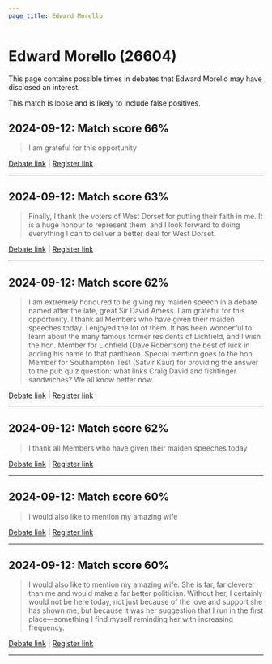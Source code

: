 ```yaml
---
page_title: Edward Morello
---
```


# Edward Morello  (26604)

This page contains possible times in debates that Edward Morello may have disclosed an interest.

This match is loose and is likely to include false positives. 



## 2024-09-12: Match score 66%

>I am grateful for this opportunity

[Debate link](https://www.theyworkforyou.com/debates/?id=2024-09-12b.1043.1) | [Register link](https://www.theyworkforyou.com/mp/26604/register)


---



## 2024-09-12: Match score 63%

>Finally, I thank the voters of West Dorset for putting their faith in me. It is a huge honour to represent them, and I look forward to doing everything I can to deliver a better deal for West Dorset.

[Debate link](https://www.theyworkforyou.com/debates/?id=2024-09-12b.1043.1) | [Register link](https://www.theyworkforyou.com/mp/26604/register)


---



## 2024-09-12: Match score 62%

>I am extremely honoured to be giving my maiden speech in a debate named after the late, great Sir David Amess. I am grateful for this opportunity. I thank all Members who have given their maiden speeches today. I enjoyed the lot of them. It has been wonderful to learn about the many famous former residents of Lichfield, and I wish the hon. Member for Lichfield (Dave Robertson) the best of luck in adding his name to that pantheon. Special mention goes to the hon. Member for Southampton Test (Satvir Kaur) for providing the answer to the pub quiz question: what links Craig David and fishfinger sandwiches? We all know better now.

[Debate link](https://www.theyworkforyou.com/debates/?id=2024-09-12b.1043.1) | [Register link](https://www.theyworkforyou.com/mp/26604/register)


---



## 2024-09-12: Match score 62%

>I thank all Members who have given their maiden speeches today

[Debate link](https://www.theyworkforyou.com/debates/?id=2024-09-12b.1043.1) | [Register link](https://www.theyworkforyou.com/mp/26604/register)


---



## 2024-09-12: Match score 60%

>I would also like to mention my amazing wife

[Debate link](https://www.theyworkforyou.com/debates/?id=2024-09-12b.1043.1) | [Register link](https://www.theyworkforyou.com/mp/26604/register)


---



## 2024-09-12: Match score 60%

>I would also like to mention my amazing wife. She is far, far cleverer than me and would make a far better politician. Without her, I certainly would not be here today, not just because of the love and support she has shown me, but because it was her suggestion that I run in the first place—something I find myself reminding her with increasing frequency.

[Debate link](https://www.theyworkforyou.com/debates/?id=2024-09-12b.1043.1) | [Register link](https://www.theyworkforyou.com/mp/26604/register)


---

